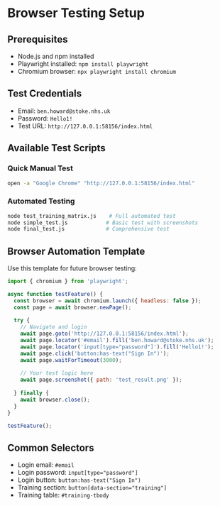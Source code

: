 # Browser Testing Setup

## Prerequisites
- Node.js and npm installed
- Playwright installed: `npm install playwright`
- Chromium browser: `npx playwright install chromium`

## Test Credentials
- Email: `ben.howard@stoke.nhs.uk`
- Password: `Hello1!`
- Test URL: `http://127.0.0.1:58156/index.html`

## Available Test Scripts

### Quick Manual Test
```bash
open -a "Google Chrome" "http://127.0.0.1:58156/index.html"
```

### Automated Testing
```bash
node test_training_matrix.js    # Full automated test
node simple_test.js            # Basic test with screenshots
node final_test.js             # Comprehensive test
```

## Browser Automation Template

Use this template for future browser testing:

```javascript
import { chromium } from 'playwright';

async function testFeature() {
  const browser = await chromium.launch({ headless: false });
  const page = await browser.newPage();
  
  try {
    // Navigate and login
    await page.goto('http://127.0.0.1:58156/index.html');
    await page.locator('#email').fill('ben.howard@stoke.nhs.uk');
    await page.locator('input[type="password"]').fill('Hello1!');
    await page.click('button:has-text("Sign In")');
    await page.waitForTimeout(3000);
    
    // Your test logic here
    await page.screenshot({ path: 'test_result.png' });
    
  } finally {
    await browser.close();
  }
}

testFeature();
```

## Common Selectors
- Login email: `#email`
- Login password: `input[type="password"]`
- Login button: `button:has-text("Sign In")`
- Training section: `button[data-section="training"]`
- Training table: `#training-tbody`